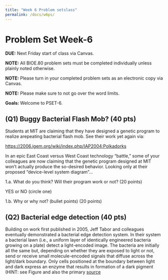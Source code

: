```yaml
---
title: "Week 6 Problem setslass"
permalink: /docs/w6ps/
---
```


# Problem Set Week-6

**DUE:** Next Friday start of class via Canvas.

**NOTE:** All BIOE.80 problem sets must be completed individually unless plainly noted otherwise.

**NOTE:** Please turn in your completed problem sets as an electronic copy via Canvas.

**NOTE:** Please make sure to not go over the word limits.


**Goals:** Welcome to PSET-6.


 ## (Q1) Buggy Bacterial Flash Mob? (40 pts)
 
 Students at MIT are claiming that they have designed a genetic program to realize 
 arepeating bacterial flash mob.  See their work yet again via:
 
 https://2006.igem.org/wiki/index.php/IAP2004:Polkadorks
 
In an epic East Coast versus West Coast technology “battle,” some of your colleagues
are now claiming that the genetic program designed at MIT won’t actually produce the
so-desired behavior.  Looking only at their proposed “device-level system diagram”...


1.a. What do you think?  Will their program work or not?   (20 points)


YES or NO (circle one)


1.b. Why or why not? (bullet points) (20 points)


## (Q2) Bacterial edge detection (40 pts)


Building on work first published in 2005, Jeff Tabor and colleagues eventually demonstrated a 
bacterial edge detection system.  In their system a bacterial lawn (i.e., a uniform layer of identically engineered 
bacteria growing on a plate) detect a light-encoded image.  The bacteria are initially all the same but, 
depending on whether they are exposed to light or not, send or receive small molecule-encoded signals that diffuse 
across the light/dark boundary.  Only cells positioned at the boundary between light and dark express an enzyme that 
results in formation of a dark pigment (HINT: see Figure and also the primary 
[source](https://www.ncbi.nlm.nih.gov/pmc/articles/PMC2775486/)
